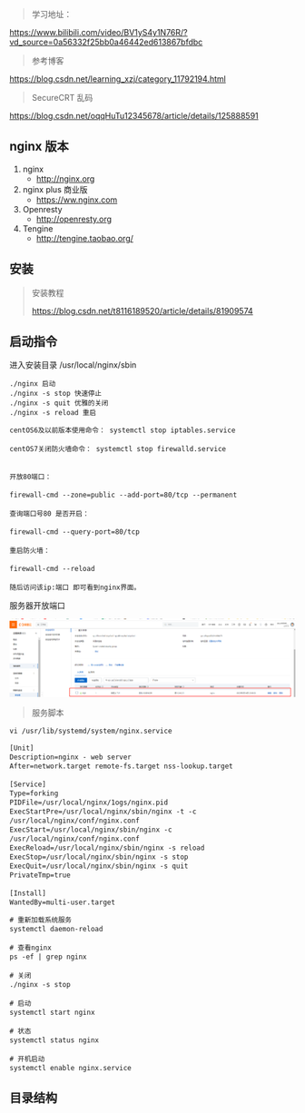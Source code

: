 

> 学习地址：

https://www.bilibili.com/video/BV1yS4y1N76R/?vd_source=0a56332f25bb0a46442ed613867bfdbc

> 参考博客

https://blog.csdn.net/learning_xzj/category_11792194.html

> SecureCRT 乱码

https://blog.csdn.net/oqqHuTu12345678/article/details/125888591





## nginx 版本

1. nginx 
   * http://nginx.org
2. nginx plus 商业版
   * https://ww.nginx.com
3. Openresty
   * http://openresty.org
4. Tengine
   * http://tengine.taobao.org/



## 安装

> 安装教程
>
> https://blog.csdn.net/t8116189520/article/details/81909574







## 启动指令

进入安装目录  /usr/local/nginx/sbin

```
./nginx 启动
./nginx -s stop 快速停止
./nginx -s quit 优雅的关闭
./nginx -s reload 重启
```

```
centOS6及以前版本使用命令： systemctl stop iptables.service

centOS7关闭防火墙命令： systemctl stop firewalld.service


开放80端口：

firewall-cmd --zone=public --add-port=80/tcp --permanent

查询端口号80 是否开启：

firewall-cmd --query-port=80/tcp

重启防火墙：

firewall-cmd --reload
 
随后访问该ip:端口 即可看到nginx界面。
```

服务器开放端口

![image-20230614231216147](README.assets/image-20230614231216147.png)





> 服务脚本

```
vi /usr/lib/systemd/system/nginx.service
```

```
[Unit]
Description=nginx - web server
After=network.target remote-fs.target nss-lookup.target

[Service]
Type=forking
PIDFile=/usr/local/nginx/1ogs/nginx.pid
ExecStartPre=/usr/local/nginx/sbin/nginx -t -c /usr/local/nginx/conf/nginx.conf
ExecStart=/usr/local/nginx/sbin/nginx -c /usr/local/nginx/conf/nginx.conf
ExecReload=/usr/local/nginx/sbin/nginx -s reload
ExecStop=/usr/local/nginx/sbin/nginx -s stop
ExecQuit=/usr/local/nginx/sbin/nginx -s quit
PrivateTmp=true

[Install]
WantedBy=multi-user.target
```



``` 
# 重新加载系统服务
systemctl daemon-reload

# 查看nginx
ps -ef | grep nginx

# 关闭
./nginx -s stop

# 启动
systemctl start nginx

# 状态
systemctl status nginx

# 开机启动
systemctl enable nginx.service
```



## 目录结构

### 





